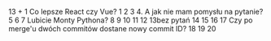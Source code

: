 13 + 1  Co lepsze React czy Vue?
1
2
3
4. A jak nie mam pomysłu na pytanie?
5
6
7 Lubicie Monty Pythona?
8
9
10
11
12
 13bez pytań
14
15
16
17 Czy po merge'u dwóch commitów dostane nowy commit ID?
18
19
20

